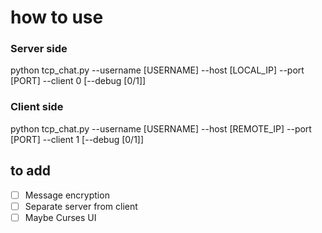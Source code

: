 # how to use

### Server side

python tcp_chat.py --username [USERNAME] --host [LOCAL_IP] --port [PORT] --client 0 \[--debug [0/1]]

### Client side

python tcp_chat.py --username [USERNAME] --host [REMOTE_IP] --port [PORT] --client 1 \[--debug [0/1]]

## to add

- [ ] Message encryption
- [ ] Separate server from client
- [ ] Maybe Curses UI
